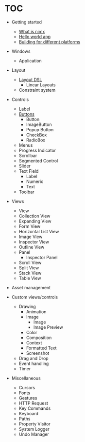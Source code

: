 TOC
===

- Getting started
    - [What is nimx](what-is-nimx.md)
    - [Hello world app](hello-world-app.md)
    - [Building for different platforms](building-for-different-platforms.md)
    
- Windows
    - Application

- Layout
    - [Layout DSL](layout-dsl.md)
        - Linear Layouts
    - Constraint system

- Controls
    - Label
    - [Buttons](../nimx/button.nim)
        - Button
        - ImageButton
        - Popup Button
        - CheckBox
        - RadioBox
    - Menus
    - Progress Indicator
    - Scrollbar
    - Segmented Control
    - Slider
    - Text Field
        - Label
        - Numeric
        - Text
    - Toolbar

- Views
    - View
    - Collection View
    - Expanding View
    - Form View
    - Horizontal List View
    - Image View
    - Inspector View
    - Outline View
    - Panel
        - Inspector Panel
    - Scroll View
    - Split View
    - Stack View
    - Table View

- Asset management

- Custom views/controls
    - Drawing
        - Animation
        - Image
            - Image
            - Image Preview
        - Color
        - Composition
        - Context
        - Formatted Text
        - Screenshot
    - Drag and Drop
    - Event handling
    - Timer

- Miscellaneous
    - Cursors
    - Fonts
    - Gestures
    - HTTP Request
    - Key Commands
    - Keyboard
    - Paths
    - Property Visitor
    - System Logger
    - Undo Manager
